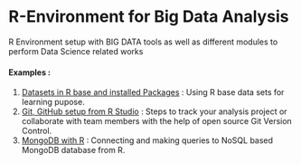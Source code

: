 # R-Environment for Big Data Analysis
R Environment setup with BIG DATA tools as well as different modules to perform Data Science related works

#### Examples :
1. [Datasets in R base and installed Packages](Package-Data/Available_Datasets_in_R.md) : Using R base data sets for learning pupose.
2. [Git, GitHub setup from R Studio](Git/GitHub_Setup.md) : Steps to track your analysis project or collaborate with team members with the help of open source Git Version Control.
3. [MongoDB with R](MongoDB/MongoDB_connection.md) : Connecting and making queries to NoSQL based MongoDB database from R.

